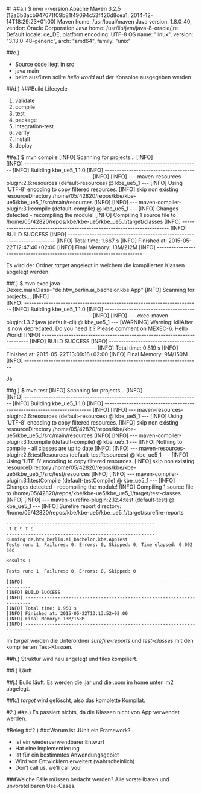#1
##a.)
$ mvn --version
    Apache Maven 3.2.5 (12a6b3acb947671f09b81f49094c53f426d8cea1; 2014-12-14T18:29:23+01:00)
    Maven home: /usr/local/maven
    Java version: 1.8.0_40, vendor: Oracle Corporation
    Java home: /usr/lib/jvm/java-8-oracle/jre
    Default locale: de_DE, platform encoding: UTF-8
    OS name: "linux", version: "3.13.0-48-generic", arch: "amd64", family: "unix"

##c.)
- Source code liegt in src
- java main
- beim ausfüren sollte *hello world* auf der Konsoloe ausgegeben werden

##d.)
###Build Lifecycle
1. validate
2. compile
3. test
4. package
5. integration-test
6. verify
7. install
8. deploy

##e.)
    $ mvn compile
    [INFO] Scanning for projects...
    [INFO]                                                                         
    [INFO] ------------------------------------------------------------------------
    [INFO] Building kbe_ue5_1 1.0
    [INFO] ------------------------------------------------------------------------
    [INFO] 
    [INFO] --- maven-resources-plugin:2.6:resources (default-resources) @ kbe_ue5_1 ---
    [INFO] Using 'UTF-8' encoding to copy filtered resources.
    [INFO] skip non existing resourceDirectory /home/05/42820/repos/kbe/kbe-ue5/kbe_ue5_1/src/main/resources
    [INFO] 
    [INFO] --- maven-compiler-plugin:3.1:compile (default-compile) @ kbe_ue5_1 ---
    [INFO] Changes detected - recompiling the module!
    [INFO] Compiling 1 source file to /home/05/42820/repos/kbe/kbe-ue5/kbe_ue5_1/target/classes
    [INFO] ------------------------------------------------------------------------
    [INFO] BUILD SUCCESS
    [INFO] ------------------------------------------------------------------------
    [INFO] Total time: 1.667 s
    [INFO] Finished at: 2015-05-22T12:47:40+02:00
    [INFO] Final Memory: 13M/212M
    [INFO] ------------------------------------------------------------------------

Es wird der Ordner *target* angelegt in welchem die kompilierten Klassen abgelegt werden.

##f.)
$ mvn exec:java -Dexec.mainClass="de.htw_berlin.ai_bachelor.kbe.App"
[INFO] Scanning for projects...
[INFO]                                                                         
[INFO] ------------------------------------------------------------------------
[INFO] Building kbe_ue5_1 1.0
[INFO] ------------------------------------------------------------------------
[INFO] 
[INFO] --- exec-maven-plugin:1.3.2:java (default-cli) @ kbe_ue5_1 ---
[WARNING] Warning: killAfter is now deprecated. Do you need it ? Please comment on MEXEC-6.
Hello World!
[INFO] ------------------------------------------------------------------------
[INFO] BUILD SUCCESS
[INFO] ------------------------------------------------------------------------
[INFO] Total time: 0.819 s
[INFO] Finished at: 2015-05-22T13:09:18+02:00
[INFO] Final Memory: 9M/150M
[INFO] ------------------------------------------------------------------------

Ja.

##g.)
    $ mvn test
    [INFO] Scanning for projects...
    [INFO]                                                                         
    [INFO] ------------------------------------------------------------------------
    [INFO] Building kbe_ue5_1 1.0
    [INFO] ------------------------------------------------------------------------
    [INFO] 
    [INFO] --- maven-resources-plugin:2.6:resources (default-resources) @ kbe_ue5_1 ---
    [INFO] Using 'UTF-8' encoding to copy filtered resources.
    [INFO] skip non existing resourceDirectory /home/05/42820/repos/kbe/kbe-ue5/kbe_ue5_1/src/main/resources
    [INFO] 
    [INFO] --- maven-compiler-plugin:3.1:compile (default-compile) @ kbe_ue5_1 ---
    [INFO] Nothing to compile - all classes are up to date
    [INFO] 
    [INFO] --- maven-resources-plugin:2.6:testResources (default-testResources) @ kbe_ue5_1 ---
    [INFO] Using 'UTF-8' encoding to copy filtered resources.
    [INFO] skip non existing resourceDirectory /home/05/42820/repos/kbe/kbe-ue5/kbe_ue5_1/src/test/resources
    [INFO] 
    [INFO] --- maven-compiler-plugin:3.1:testCompile (default-testCompile) @ kbe_ue5_1 ---
    [INFO] Changes detected - recompiling the module!
    [INFO] Compiling 1 source file to /home/05/42820/repos/kbe/kbe-ue5/kbe_ue5_1/target/test-classes
    [INFO] 
    [INFO] --- maven-surefire-plugin:2.12.4:test (default-test) @ kbe_ue5_1 ---
    [INFO] Surefire report directory: /home/05/42820/repos/kbe/kbe-ue5/kbe_ue5_1/target/surefire-reports

    -------------------------------------------------------
     T E S T S
    -------------------------------------------------------
    Running de.htw_berlin.ai_bachelor.kbe.AppTest
    Tests run: 1, Failures: 0, Errors: 0, Skipped: 0, Time elapsed: 0.002 sec

    Results :

    Tests run: 1, Failures: 0, Errors: 0, Skipped: 0

    [INFO] ------------------------------------------------------------------------
    [INFO] BUILD SUCCESS
    [INFO] ------------------------------------------------------------------------
    [INFO] Total time: 1.950 s
    [INFO] Finished at: 2015-05-22T13:13:52+02:00
    [INFO] Final Memory: 13M/158M
    [INFO] ------------------------------------------------------------------------

Im *target* werden die Unterordner *surefire-reports* und *test-classes* mit den kompilierten Test-Klassen. 

##h.)
Struktur wird neu angelegt und files kompiliert.

##i.)
Läuft.

##j.)
Build läuft.
Es werden die .jar und die .pom im home unter .m2 abgelegt.

##k.)
*target* wird gelöscht, also das komplette Kompilat.

#2.)
##e.) Es passiert nichts, da die Klassen nicht von App verwendet werden.

#Beleg
##2.) 
###Warum ist JUnit ein Framework? 
- Ist ein wiederverwendbarer Entwurf
- Hat eine Implementierung
- Ist für ein bestimmtes Anwendungsgebiet
- Wird von Entwicklern erweitert (wahrscheinlich)
- Don‘t call us, we‘ll call you!

###Welche Fälle müssen bedacht werden?
Alle vorstellbaren und unvorstellbaren Use-Cases.